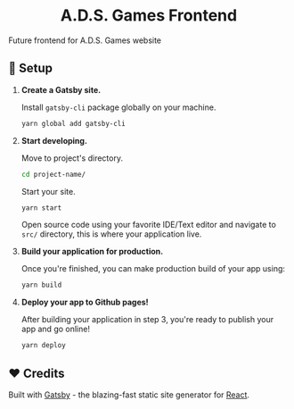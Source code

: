 <h1 align="center">
  A.D.S. Games Frontend
</h1>

Future frontend for A.D.S. Games website

## 🔧 Setup

1.  **Create a Gatsby site.**

    Install `gatsby-cli` package globally on your machine.

    ```bash
    yarn global add gatsby-cli
    ```

2.  **Start developing.**

    Move to project's directory.

    ```bash
    cd project-name/
    ```

    Start your site.

    ```bash
    yarn start
    ```

    Open source code using your favorite IDE/Text editor and navigate to `src/` directory, this is where your application live.

3.  **Build your application for production.**

    Once you're finished, you can make production build of your app using:

    ```bash
    yarn build
    ```

4.  **Deploy your app to Github pages!**

    After building your application in step 3, you're ready to publish your app and go online!

    ```bash
    yarn deploy
    ```

## ❤️ Credits

Built with [Gatsby](https://www.gatsbyjs.org/) - the blazing-fast static site generator for [React](https://facebook.github.io/react/).
